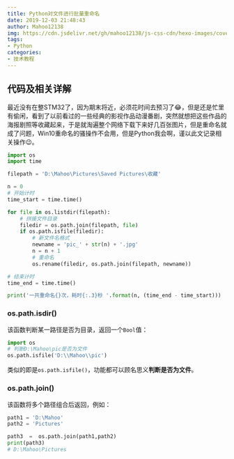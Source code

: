 ```yaml
---
title: Python对文件进行批量重命名
date: 2019-12-03 21:48:43
author: Mahoo12138
img: https://cdn.jsdelivr.net/gh/mahoo12138/js-css-cdn/hexo-images/cover/python.png
tags: 
- Python
categories:
- 技术教程
---
```


## 代码及相关详解

最近没有在整STM32了，因为期末将近，必须花时间去预习了:joy:，但是还是忙里有偷闲，看到了以前看过的一些经典的影视作品动漫番剧，突然就想把这些作品的海报剧照等收藏起来，于是就淘遍整个网络下载下来好几百张图片，但是重命名就成了问题，Win10重命名的骚操作不会用，但是Python我会啊，谨以此文记录相关操作:wink:。

```python
import os
import time

filepath = 'D:\Mahoo\Pictures\Saved Pictures\收藏'

n = 0
# 开始计时
time_start = time.time()

for file in os.listdir(filepath):
    # 拼接文件目录
    filedir = os.path.join(filepath, file)
    if os.path.isfile(filedir):
        # 新文件名格式
        newname = 'pic_' + str(n) + '.jpg'
        n = n + 1
        # 重命名
        os.rename(filedir, os.path.join(filepath, newname))

# 结束计时
time_end = time.time()

print('一共重命名{}次，耗时{:.3}秒 '.format(n, (time_end - time_start)))
```

### os.path.isdir()

该函数判断某一路径是否为目录，返回一个`Bool`值：

```python
import os
# 判断D:\Mahoo\pic是否为文件
os.path.isfile('D:\\Mahoo\\pic')
```

类似的即是`os.path.isfile()`，功能都可以顾名思义**判断是否为文件**。

### os.path.join()

该函数将多个路径组合后返回，例如：

```python
path1 = 'D:\Mahoo'
path2 = 'Pictures'

path3  =  os.path.join(path1,path2)
print(path3)
# D:\Mahoo\Pictures
```

